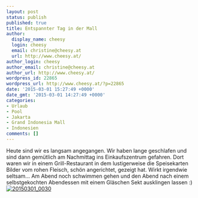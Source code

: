 ```yaml
---
layout: post
status: publish
published: true
title: Entspannter Tag in der Mall
author:
  display_name: cheesy
  login: cheesy
  email: christine@cheesy.at
  url: http://www.cheesy.at/
author_login: cheesy
author_email: christine@cheesy.at
author_url: http://www.cheesy.at/
wordpress_id: 22865
wordpress_url: http://www.cheesy.at/?p=22865
date: '2015-03-01 15:27:49 +0000'
date_gmt: '2015-03-01 14:27:49 +0000'
categories:
- Urlaub
- Pool
- Jakarta
- Grand Indonesia Mall
- Indonesien
comments: []
---
```

Heute sind wir es langsam angegangen. Wir haben lange geschlafen und sind dann gemütlich am Nachmittag ins Einkaufszentrum gefahren. Dort waren wir in einem Grill-Restaurant in dem lustigerweise die Speisekarten Bilder vom rohen Fleisch, schön angerichtet, gezeigt hat. Wirkt irgendwie seltsam... Am Abend noch schwimmen gehen und den Abend nach einem selbstgekochten Abendessen mit einem Gläschen Sekt ausklingen lassen :)
[![20150301_0030](http://www.cheesy.at/wp-content/uploads/20150301_0030.jpg)](http://www.cheesy.at/fotos/urlaub/jakarta/22853-2/ "Tag 2 – Entspannter Tag in der Mall")
